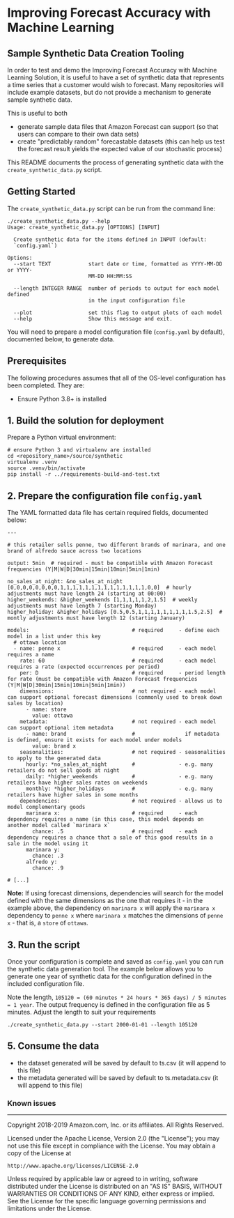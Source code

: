 # Improving Forecast Accuracy with Machine Learning
## Sample Synthetic Data Creation Tooling

In order to test and demo the Improving Forecast Accuracy with Machine Learning Solution, it is useful to have a set of 
synthetic data that represents a time series that a customer would wish to forecast. Many repositories will include 
example datasets, but do not provide a mechanism to generate sample synthetic data. 

This is useful to both

 - generate sample data files that Amazon Forecast can support (so that users can compare to their own data sets)
 - create "predictably random" forecastable datasets (this can help us test the forecast result yields the expected 
   value of our stochastic process)
   
This README documents the process of generating synthetic data with the `create_synthetic_data.py` script.

## Getting Started

The `create_synthetic_data.py` script can be run from the command line: 

```
./create_synthetic_data.py --help
Usage: create_synthetic_data.py [OPTIONS] [INPUT]

  Create synthetic data for the items defined in INPUT (default:
  `config.yaml`)

Options:
  --start TEXT            start date or time, formatted as YYYY-MM-DD or YYYY-
                          MM-DD HH:MM:SS

  --length INTEGER RANGE  number of periods to output for each model defined
                          in the input configuration file

  --plot                  set this flag to output plots of each model
  --help                  Show this message and exit.
```

You will need to prepare a model configuration file (`config.yaml` by default), documented below, to generate data.

## Prerequisites
The following procedures assumes that all of the OS-level configuration has been completed. They are:

* Ensure Python 3.8+ is installed

## 1. Build the solution for deployment

Prepare a Python virtual environment:
```
# ensure Python 3 and virtualenv are installed
cd <repository_name>/source/synthetic
virtualenv .venv
source .venv/bin/activate
pip install -r ../requirements-build-and-test.txt
```

## 2. Prepare the configuration file `config.yaml`

The YAML formatted data file has certain required fields, documented below: 

```
--- 

# this retailer sells penne, two different brands of marinara, and one brand of alfredo sauce across two locations

output: 5min  # required - must be compatible with Amazon Forecast frequencies (Y|M|W|D|30min|15min|10min|5min|1min)   

no_sales_at_night: &no_sales_at_night [0,0,0,0,0,0,0,0,1,1,1,1,1,1,1,1,1,1,1,1,1,1,0,0]  # hourly adjustments must have length 24 (starting at 00:00)
higher_weekends: &higher_weekends [1,1,1,1,1,2,1.5]  # weekly adjustments must have length 7 (starting Monday)
higher_holiday: &higher_holidays [0.5,0.5,1,1,1,1,1,1,1,1,1.5,2.5]  # montly adjustments must have length 12 (starting January)

models:                                 # required     - define each model in a list under this key
  # ottawa location 
  - name: penne x                       # required     - each model requires a name
    rate: 60                            # required     - each model requires a rate (expected occurrences per period)
    per: D                              # required     - period length for rate (must be compatible with Amazon Forecast frequencies (Y|M|W|D|30min|15min|10min|5min|1min))
    dimensions:                         # not required - each model can support optional forecast dimensions (commonly used to break down sales by location) 
      - name: store
        value: ottawa
    metadata:                           # not required - each model can support optional item metadata 
      - name: brand                     #                if metadata is defined, ensure it exists for each model under models
        value: brand x
    seasonalities:                      # not required - seasonalities to apply to the generated data
      hourly: *no_sales_at_night        #              - e.g. many retailers do not sell goods at night
      daily: *higher_weekends           #              - e.g. many retailers have higher sales rates on weekends
      monthly: *higher_holidays         #              - e.g. many retailers have higher sales in some months 
    dependencies:                       # not required - allows us to model complementary goods 
      marinara x:                       # required     - each dependency requires a name (in this case, this model depends on another model called `marinara x`
        chance: .5                      # required     - each dependency requires a chance that a sale of this good results in a sale in the model using it
      marinara y:
        chance: .3
      alfredo y:
        chance: .9

# [...]
```

**Note:** If using forecast dimensions, dependencies will search for the model defined with the same dimensions as 
the one that requires it - in the example above, the dependency on `marinara x` will apply the `marinara x` dependency
to `penne x` where `marinara x` matches the dimensions of `penne x` - that is, a `store` of `ottawa`. 

## 3. Run the script

Once your configuration is complete and saved as `config.yaml` you can run the synthetic data generation tool. The 
example below allows you to generate one year of synthetic data for the configuration defined in the included 
configuration file.

Note the length, `105120 = (60 minutes * 24 hours * 365 days) / 5 minutes = 1 year`. The output frequency is defined in
the configuration file as 5 minutes. Adjust the length to suit your requirements 

`./create_synthetic_data.py --start 2000-01-01 --length 105120` 

## 5. Consume the data

* the dataset generated will be saved by default to ts.csv (it will append to this file)
* the metadata generated will be saved by default to ts.metadata.csv (it will append to this file) 

### Known issues

***

Copyright 2018-2019 Amazon.com, Inc. or its affiliates. All Rights Reserved.

Licensed under the Apache License, Version 2.0 (the "License");
you may not use this file except in compliance with the License.
You may obtain a copy of the License at

    http://www.apache.org/licenses/LICENSE-2.0

Unless required by applicable law or agreed to in writing, software
distributed under the License is distributed on an "AS IS" BASIS,
WITHOUT WARRANTIES OR CONDITIONS OF ANY KIND, either express or implied.
See the License for the specific language governing permissions and
limitations under the License.